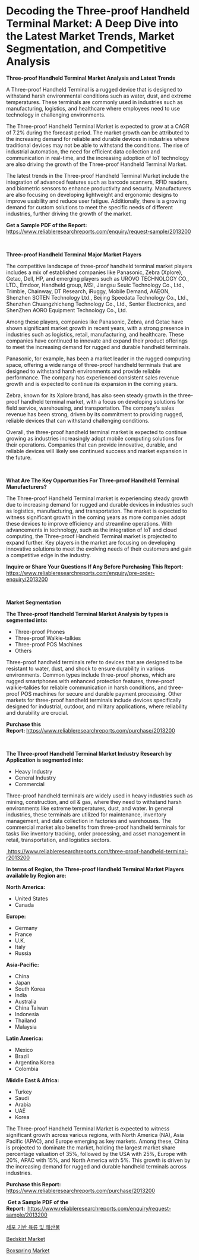 <p><h1>Decoding the Three-proof Handheld Terminal Market: A Deep Dive into the Latest Market Trends, Market Segmentation, and Competitive Analysis</h1></p><p><strong>Three-proof Handheld Terminal Market Analysis and Latest Trends</strong></p>
<p><p>A Three-proof Handheld Terminal is a rugged device that is designed to withstand harsh environmental conditions such as water, dust, and extreme temperatures. These terminals are commonly used in industries such as manufacturing, logistics, and healthcare where employees need to use technology in challenging environments.</p><p>The Three-proof Handheld Terminal Market is expected to grow at a CAGR of 7.2% during the forecast period. The market growth can be attributed to the increasing demand for reliable and durable devices in industries where traditional devices may not be able to withstand the conditions. The rise of industrial automation, the need for efficient data collection and communication in real-time, and the increasing adoption of IoT technology are also driving the growth of the Three-proof Handheld Terminal Market.</p><p>The latest trends in the Three-proof Handheld Terminal Market include the integration of advanced features such as barcode scanners, RFID readers, and biometric sensors to enhance productivity and security. Manufacturers are also focusing on developing lightweight and ergonomic designs to improve usability and reduce user fatigue. Additionally, there is a growing demand for custom solutions to meet the specific needs of different industries, further driving the growth of the market.</p></p>
<p><strong>Get a Sample PDF of the Report:&nbsp;</strong> <a href="https://www.reliableresearchreports.com/enquiry/request-sample/2013200">https://www.reliableresearchreports.com/enquiry/request-sample/2013200</a></p>
<p>&nbsp;</p>
<p><strong>Three-proof Handheld Terminal Major Market Players</strong></p>
<p><p>The competitive landscape of three-proof handheld terminal market players includes a mix of established companies like Panasonic, Zebra (Xplore), Getac, Dell, HP, and emerging players such as UROVO TECHNOLOGY CO., LTD., Emdoor, Handheld group, MSI, Jiangsu Seuic Technology Co., Ltd., Trimble, Chainway, DT Research, iRuggy, Mobile Demand, AAEON, Shenzhen SOTEN Technology Ltd., Beijing Speedata Technology Co., Ltd., Shenzhen Chuangzhicheng Technology Co., Ltd., Senter Electronics, and ShenZhen AORO Equipment Technology Co., Ltd.</p><p>Among these players, companies like Panasonic, Zebra, and Getac have shown significant market growth in recent years, with a strong presence in industries such as logistics, retail, manufacturing, and healthcare. These companies have continued to innovate and expand their product offerings to meet the increasing demand for rugged and durable handheld terminals.</p><p>Panasonic, for example, has been a market leader in the rugged computing space, offering a wide range of three-proof handheld terminals that are designed to withstand harsh environments and provide reliable performance. The company has experienced consistent sales revenue growth and is expected to continue its expansion in the coming years.</p><p>Zebra, known for its Xplore brand, has also seen steady growth in the three-proof handheld terminal market, with a focus on developing solutions for field service, warehousing, and transportation. The company's sales revenue has been strong, driven by its commitment to providing rugged, reliable devices that can withstand challenging conditions.</p><p>Overall, the three-proof handheld terminal market is expected to continue growing as industries increasingly adopt mobile computing solutions for their operations. Companies that can provide innovative, durable, and reliable devices will likely see continued success and market expansion in the future.</p></p>
<p>&nbsp;</p>
<p><strong>What Are The Key Opportunities For Three-proof Handheld Terminal Manufacturers?</strong></p>
<p><p>The Three-proof Handheld Terminal market is experiencing steady growth due to increasing demand for rugged and durable devices in industries such as logistics, manufacturing, and transportation. The market is expected to witness significant growth in the coming years as more companies adopt these devices to improve efficiency and streamline operations. With advancements in technology, such as the integration of IoT and cloud computing, the Three-proof Handheld Terminal market is projected to expand further. Key players in the market are focusing on developing innovative solutions to meet the evolving needs of their customers and gain a competitive edge in the industry.</p></p>
<p><strong>Inquire or Share Your Questions If Any Before Purchasing This Report:</strong> <a href="https://www.reliableresearchreports.com/enquiry/pre-order-enquiry/2013200">https://www.reliableresearchreports.com/enquiry/pre-order-enquiry/2013200</a></p>
<p>&nbsp;</p>
<p><strong>Market Segmentation</strong></p>
<p><strong>The Three-proof Handheld Terminal Market Analysis by types is segmented into:</strong></p>
<p><ul><li>Three-proof Phones</li><li>Three-proof Walkie-talkies</li><li>Three-proof POS Machines</li><li>Others</li></ul></p>
<p><p>Three-proof handheld terminals refer to devices that are designed to be resistant to water, dust, and shock to ensure durability in various environments. Common types include three-proof phones, which are rugged smartphones with enhanced protection features, three-proof walkie-talkies for reliable communication in harsh conditions, and three-proof POS machines for secure and durable payment processing. Other markets for three-proof handheld terminals include devices specifically designed for industrial, outdoor, and military applications, where reliability and durability are crucial.</p></p>
<p><strong>Purchase this Report:&nbsp;</strong><a href="https://www.reliableresearchreports.com/purchase/2013200">https://www.reliableresearchreports.com/purchase/2013200</a></p>
<p>&nbsp;</p>
<p><strong>The Three-proof Handheld Terminal Market Industry Research by Application is segmented into:</strong></p>
<p><ul><li>Heavy Industry</li><li>General Industry</li><li>Commercial</li></ul></p>
<p><p>Three-proof handheld terminals are widely used in heavy industries such as mining, construction, and oil & gas, where they need to withstand harsh environments like extreme temperatures, dust, and water. In general industries, these terminals are utilized for maintenance, inventory management, and data collection in factories and warehouses. The commercial market also benefits from three-proof handheld terminals for tasks like inventory tracking, order processing, and asset management in retail, transportation, and logistics sectors.</p></p>
<p><a href="https://www.reliableresearchreports.com/three-proof-handheld-terminal-r2013200">&nbsp;https://www.reliableresearchreports.com/three-proof-handheld-terminal-r2013200</a></p>
<p><strong>In terms of Region, the Three-proof Handheld Terminal Market Players available by Region are:</strong></p>
<p>
    <p> <strong> North America: </strong>
        <ul>
            <li>United States</li>
            <li>Canada</li>
        </ul>
        </p> 
    <p> <strong> Europe: </strong>
        <ul>
            <li>Germany</li>
            <li>France</li>
            <li>U.K.</li>
            <li>Italy</li>
            <li>Russia</li>
        </ul>
        </p> 
    <p> <strong> Asia-Pacific: </strong>
        <ul>
            <li>China</li>
            <li>Japan</li>
            <li>South Korea</li>
            <li>India</li>
            <li>Australia</li>
            <li>China Taiwan</li>
            <li>Indonesia</li>
            <li>Thailand</li>
            <li>Malaysia</li>
        </ul>
        </p> 
    <p> <strong> Latin America: </strong>
        <ul>
            <li>Mexico</li>
            <li>Brazil</li>
            <li>Argentina Korea</li>
            <li>Colombia</li>
        </ul>
        </p> 
    <p> <strong> Middle East & Africa: </strong>
        <ul>
            <li>Turkey</li>
            <li>Saudi</li>
            <li>Arabia</li>
            <li>UAE</li>
            <li>Korea</li>
        </ul>
    </p>
    </p>
<p><p>The Three-proof Handheld Terminal Market is expected to witness significant growth across various regions, with North America (NA), Asia Pacific (APAC), and Europe emerging as key markets. Among these, China is projected to dominate the market, holding the largest market share percentage valuation of 35%, followed by the USA with 25%, Europe with 20%, APAC with 15%, and North America with 5%. This growth is driven by the increasing demand for rugged and durable handheld terminals across industries.</p></p>
<p><strong>Purchase this Report: </strong><a href="https://www.reliableresearchreports.com/purchase/2013200">https://www.reliableresearchreports.com/purchase/2013200</a></p>
<p>&nbsp;<strong>Get a Sample PDF of the Report:&nbsp;&nbsp;</strong><a href="https://www.reliableresearchreports.com/enquiry/request-sample/2013200">https://www.reliableresearchreports.com/enquiry/request-sample/2013200</a></p>
<p><strong></strong></p>
<p><p><a href="https://github.com/JackieFauhey9089475/Market-Research-Report-List-2/blob/main/6941143154476.md">세포 기반 육류 및 해산물</a></p><p><a href="https://github.com/cameroneffertz/Market-Research-Report-List-1/blob/main/bedskirt-market.md">Bedskirt Market</a></p><p><a href="https://github.com/shahriarnajimjoy333/Market-Research-Report-List-1/blob/main/boxspring-market.md">Boxspring Market</a></p></p>